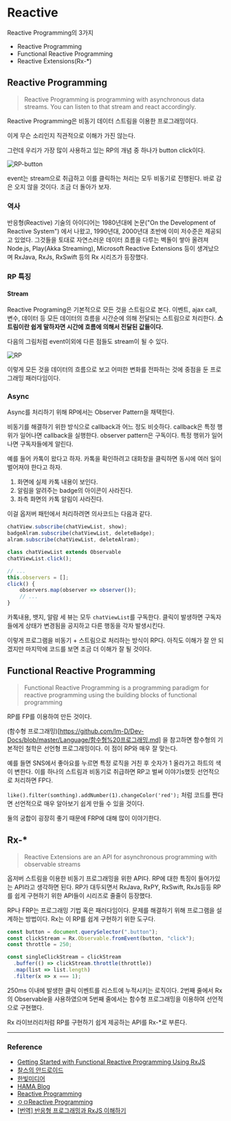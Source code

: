 # Reactive

Reactive Programming의 3가지

- Reactive Programming
- Functional Reactive Programming
- Reactive Extensions(Rx-\*)

## Reactive Programming

> Reactive Programming is programming with asynchronous data streams. You can listen to that stream and react accordingly.

Reactive Programming은 비동기 데이터 스트림을 이용한 프로그래밍이다.

이게 무슨 소리인지 직관적으로 이해가 가진 않는다.

그런데 우리가 가장 많이 사용하고 있는 RP의 개념 중 하나가 button click이다.

![RP-button](https://user-images.githubusercontent.com/24724691/64065845-d8998a80-cc4d-11e9-9620-1d662eed78c5.png)

event는 stream으로 취급하고 이를 클릭하는 처리는 모두 비동기로 진행된다. 바로 감은 오지 않을 것이다. 조금 더 돌아가 보자.

### 역사

반응형(Reactive) 기술의 아이디어는 1980년대에 논문("On the Development of Reactive System") 에서 나왔고, 1990년대, 2000년대 초반에 이미 저수준은 제공되고 있었다.
그것들을 토대로 자연스러운 데이터 흐름을 다루는 벽돌이 쌓아 올려져 Node.js, Play(Akka Streaming), Microsoft Reactive Extensions 등이 생겨났으며 RxJava, RxJs, RxSwift 등의 Rx 시리즈가 등장했다.

### RP 특징

#### Stream

Reactive Programing은 기본적으로 모든 것을 스트림으로 본다. 이벤트, ajax call, 변수, 데이터 등 모든 데이터의 흐름을 시간순에 의해 전달되는 스트림으로 처리한다.
**스트림이란 쉽게 말하자면 시간에 흐름에 의해서 전달된 값들이다.**

다음의 그림처럼 event이외에 다른 점들도 stream이 될 수 있다.

![RP](https://user-images.githubusercontent.com/24724691/64065933-14811f80-cc4f-11e9-9483-a3f6eb4ffdf9.png)

이렇게 모든 것을 데이터의 흐름으로 보고 어떠한 변화를 전파하는 것에 중점을 둔 프로그래밍 패러다임이다.

### Async

Async를 처리하기 위해 RP에서는 Observer Pattern을 채택한다.

비동기를 해결하기 위한 방식으로 callback과 어느 정도 비슷하다.
callback은 특정 행위가 일어나면 callback을 실행한다. observer pattern은 구독이다. 특정 행위가 일어나면 구독자들에게 알린다.

예를 들어 카톡이 왔다고 하자. 카톡을 확인하려고 대화창을 클릭하면 동시에 여러 일이 벌어져야 한다고 하자.

1. 화면에 실제 카톡 내용이 보인다.
2. 알림을 알려주는 badge의 아이콘이 사라진다.
3. 좌측 화면의 카톡 알림이 사라진다.

이걸 옵저버 패턴에서 처리하려면 의사코드는 다음과 같다.

```js
chatView.subscribe(chatViewList, show);
badgeAlram.subscribe(chatViewList, deleteBadge);
alram.subscribe(chatViewList, deleteAlram);

class chatViewList extends Observable
chatViewList.click();

// ...
this.observers = [];
click() {
    observers.map(observer => observer());
    // ...
}
```

카톡내용, 뱃지, 알람 세 뷰는 모두 `chatViewList`를 구독한다. 클릭이 발생하면 구독자들에게 상태가 변경됨을 공지하고 다른 행동을 각자 발생시킨다.

이렇게 프로그램을 비동기 + 스트림으로 처리하는 방식이 RP다. 아직도 이해가 잘 안 되겠지만 마지막에 코드를 보면 조금 더 이해가 잘 될 것이다.

## Functional Reactive Programming

> Functional Reactive Programming is a programming paradigm for reactive programming using the building blocks of functional programming

RP를 FP를 이용하여 만든 것이다.

(함수형 프로그래밍)[https://github.com/Im-D/Dev-Docs/blob/master/Language/함수형%20프로그래밍.md] 을 참고하면 함수형의 기본적인 철학은 선언형 프로그래밍이다. 이 점이 RP와 매우 잘 맞는다.

예를 들면 SNS에서 좋아요를 누르면 특정 로직을 거친 후 숫자가 1 올라가고 하트의 색이 변한다. 이를 하나의 스트림과 비동기로 취급하면 RP고 벌써 이야기s했듯 선언적으로 처리하면 FP다.

`like().filter(somthing).addNumber(1).changeColor('red');` 처럼 코드를 짠다면 선언적으로 매우 알아보기 쉽게 만들 수 있을 것이다.

둘의 궁합이 굉장히 좋기 때문에 FRP에 대해 많이 이야기한다.

## Rx-\*

> Reactive Extensions are an API for asynchronous programming with observable streams

옵저버 스트림을 이용한 비동기 프로그래밍을 위한 API다. RP에 대한 특징이 들어가있는 API라고 생각하면 된다.
RP가 대두되면서 RxJava, RxPY, RxSwift, RxJs등등 RP를 쉽게 구현하기 위한 API들이 시리즈로 줄줄이 등장했다.

RP나 FRP는 프로그래밍 기법 혹은 패러다임이다. 문제를 해결하기 위해 프로그램을 설계하는 방법이다. Rx는 이 RP를 쉽게 구현하기 위한 도구다.

```js
const button = document.querySelector(".button");
const clickStream = Rx.Observable.fromEvent(button, "click");
const throttle = 250;

const singleClickStream = clickStream
  .buffer(() => clickStream.throttle(throttle))
  .map(list => list.length)
  .filter(x => x === 1);
```

250ms 이내에 발생한 클릭 이벤트를 리스트에 누적시키는 로직이다.
2번째 줄에서 Rx의 Observable을 사용하였으며 5번째 줄에서는 함수형 프로그래밍을 이용하여 선언적으로 구현했다.

Rx 라이브러리처럼 RP를 구현하기 쉽게 제공하는 API를 Rx-\*로 부른다.

---

### Reference

- [Getting Started with Functional Reactive Programming Using RxJS](https://blog.hax0r.info/2018-05-10/getting-started-with-functional-reactive-programming-using-rxjs/)
- [찰스의 안드로이드](https://www.charlezz.com/?p=189)
- [한빛미디어](http://www.hanbit.co.kr/media/channel/view.html?cms_code=CMS6076376207)
- [HAMA Blog](http://hamait.tistory.com/761)
- [Reactive Programming](https://brunch.co.kr/@oemilk/79)
- [ㅇㅁReactive Programming](http://blog.weirdx.io/post/56004)
- [[번역] 반응형 프로그래밍과 RxJS 이해하기](https://hyunseob.github.io/2016/10/09/understanding-reactive-programming-and-rxjs/)
